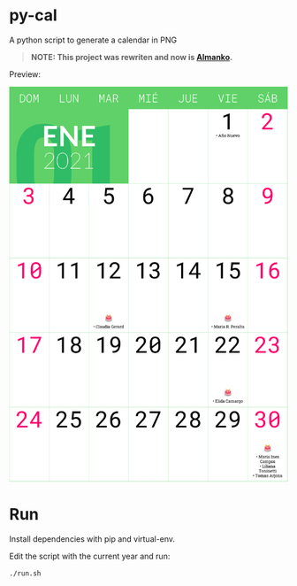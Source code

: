 # py-cal
A python script to generate a calendar in PNG

> **NOTE: This project was rewriten and now is [Almanko](https://github.com/AIDEA775/Almanako).**

Preview:

![Calendar preview](preview.png)

# Run

Install dependencies with pip and virtual-env.

Edit the script with the current year and run:

```
./run.sh
```
